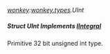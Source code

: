 _[wonkey](../../modules/wonkey/wonkey-module.md):[wonkey.types](../../modules/wonkey/wonkey-types.md).UInt_
##### Struct UInt Implements [IIntegral](../../modules/wonkey/wonkey-types-iintegral.md)
Primitive 32 bit unsigned int type.
